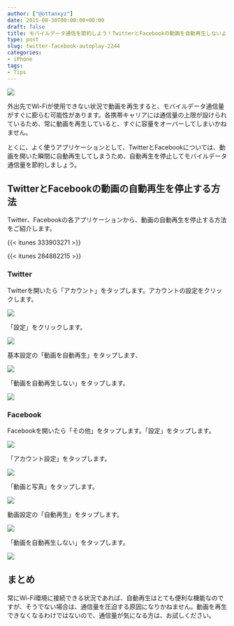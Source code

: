 ```yaml
---
author: ["@ottanxyz"]
date: 2015-08-30T00:00:00+00:00
draft: false
title: モバイルデータ通信を節約しよう！TwitterとFacebookの動画を自動再生しないようにする方法
type: post
slug: twitter-facebook-autoplay-2244
categories:
- iPhone
tags:
- Tips
---
```


![](/uploads/2015/08/150830-55e27a631d445.png)






外出先でWi-Fiが使用できない状況で動画を再生すると、モバイルデータ通信量がすぐに膨らむ可能性があります。各携帯キャリアには通信量の上限が設けられているため、常に動画を再生していると、すぐに容量をオーバーしてしまいかねません。





とくに、よく使うアプリケーションとして、TwitterとFacebookについては、動画を開いた瞬間に自動再生してしまうため、自動再生を停止してモバイルデータ通信量を節約しましょう。





## TwitterとFacebookの動画の自動再生を停止する方法





Twitter、Facebookの各アプリケーションから、動画の自動再生を停止する方法をご紹介します。



{{< itunes 333903271 >}}

{{< itunes 284882215 >}}



### Twitter





Twitterを開いたら「アカウント」をタップします。アカウントの設定をクリックします。





![](/uploads/2015/08/150830-55e27a691ff89.png)






「設定」をクリックします。





![](/uploads/2015/08/150830-55e27a6cba47c.png)






基本設定の「動画を自動再生」をタップします、





![](/uploads/2015/08/150830-55e27a6fb2b86.png)






「動画を自動再生しない」をタップします。





![](/uploads/2015/08/150830-55e27a71df679.png)






### Facebook





Facebookを開いたら「その他」をタップします。「設定」をタップします。





![](/uploads/2015/08/150830-55e27a73e9aa0.png)






「アカウント設定」をタップします。





![](/uploads/2015/08/150830-55e27a75dc7cf.png)






「動画と写真」をタップします。





![](/uploads/2015/08/150830-55e27a77e21c1.png)






動画設定の「自動再生」をタップします。





![](/uploads/2015/08/150830-55e27a798595d.png)






「動画を自動再生しない」をタップします。





![](/uploads/2015/08/150830-55e27a7b76f16.png)






## まとめ





常にWi-Fi環境に接続できる状況であれば、自動再生はとても便利な機能なのですが、そうでない場合は、通信量を圧迫する原因になりかねません。動画を再生できなくなるわけではないので、通信量が気になる方は、お試しください。
